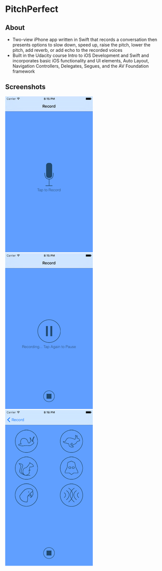 # PitchPerfect

## About

- Two-view iPhone app written in Swift that records a conversation then presents options to slow down, speed up, raise the pitch, lower the pitch, add reverb, or add echo to the recorded voices
- Built in the Udacity course Intro to iOS Development and Swift and incorporates basic iOS functionality and UI elements, Auto Layout, Navigation Controllers, Delegates, Segues, and the AV Foundation framework

## Screenshots

![alt text](Screenshots/RecordSoundsViewControllerIdle.png "Record Sounds View Controller Idle") ![alt text](Screenshots/RecordSoundsViewControllerActive.png "Record Sounds View Controller Active") ![alt text](Screenshots/PlaySoundsViewController.png "Record Sounds View Controller Active")


